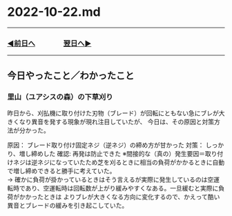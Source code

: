 # 2022-10-22.md
  
---
### [◀️前日へ](https://github.com/yuasys/chatty-journal/blob/main/2022/10/2022-10-21.md)&emsp;&emsp;&emsp;&emsp;[翌日へ▶️](https://github.com/yuasys/chatty-journal/blob/main/2022/10/2022-10-23.md)
---

## 今日やったこと／わかったこと

### 里山（ユアシスの森）の下草刈り

昨日から、刈払機に取り付けた刃物（ブレード）が回転にともない急にブレが大きくなり異音を発する現象が現れ注目していたが、
今日は、その原因と対策方法が分かった。

原因： ブレード取り付け固定ネジ（逆ネジ）の締め方が甘かった
対策： しっかり、増し締めした
確認: 再発は防止できた
※間接的な（真の）発生要因＝取り付けネジは逆ネジになっていたため芝を刈るときに相当の負荷がかかるときに自動で増し締めできると勝手に考えていた。  
→ 確かに負荷が掛かっているときはそう言えるが実際に発生しているのは空運転時であり、空運転時は回転数が上がり緩みやすくなある。一旦緩むと実際に負荷がかかったときは
よりブレが大きくなる方向に変化するので、かえって酷い異音とブレードの緩みを引き起こしていた。
